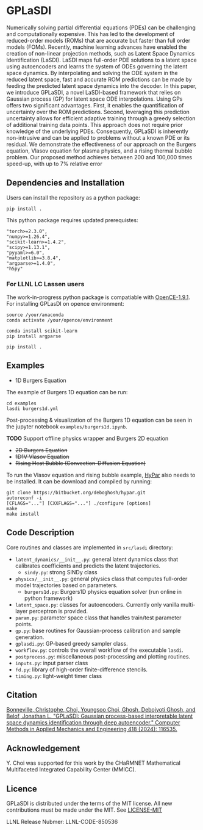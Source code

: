 # GPLaSDI

Numerically solving partial differential equations (PDEs) can be challenging and computationally expensive. This has led to the development of reduced-order models (ROMs) that are accurate but faster than full order models (FOMs). Recently, machine learning advances have enabled the creation of non-linear projection methods, such as Latent Space Dynamics Identification (LaSDI). LaSDI maps full-order PDE solutions to a latent space using autoencoders and learns the system of ODEs governing the latent space dynamics. By interpolating and solving the ODE system in the reduced latent space, fast and accurate ROM predictions can be made by feeding the predicted latent space dynamics into the decoder. In this paper, we introduce GPLaSDI, a novel LaSDI-based framework that relies on Gaussian process (GP) for latent space ODE interpolations. Using GPs offers two significant advantages. First, it enables the quantification of uncertainty over the ROM predictions. Second, leveraging this prediction uncertainty allows for efficient adaptive training through a greedy selection of additional training data points. This approach does not require prior knowledge of the underlying PDEs. Consequently, GPLaSDI is inherently non-intrusive and can be applied to problems without a known PDE or its residual. We demonstrate the effectiveness of our approach on the Burgers equation, Vlasov equation for plasma physics, and a rising thermal bubble problem. Our proposed method achieves between 200 and 100,000 times speed-up, with up to 7% relative error

<!-- ## Dependencies

The code requires:
* **Python 3.7.10**
* **PyTorch 1.7.1** 
* **NumPy 1.19.2** 
* **Scikit-Learn 0.24.1**
* **Scipy 1.4.1**
* **Matplotlib 3.3.4**

To run the Vlasov equation and rising bubble example, [HyPar](http://hypar.github.io/) also needs to be installed. It can be download and compiled by running:
```
git clone https://bitbucket.org/deboghosh/hypar.git
autoreconf -i
[CFLAGS="..."] [CXXFLAGS="..."] ./configure [options]
make
make install
```

## For LLNL LC Lassen users

Please install [OpenCE-1.1.2](https://lc.llnl.gov/confluence/pages/viewpage.action?pageId=678892406) -->

## Dependencies and Installation

Users can install the repository as a python package:
```
pip install .
```
This python package requires updated prerequistes:
```
"torch>=2.3.0",
"numpy>=1.26.4",
"scikit-learn>=1.4.2",
"scipy>=1.13.1",
"pyyaml>=6.0",
"matplotlib>=3.8.4",
"argparse>=1.4.0",
"h5py"
```

### For LLNL LC Lassen users

The work-in-progress python package is compatiable with [OpenCE-1.9.1](https://lc.llnl.gov/confluence/pages/viewpage.action?pageId=785286611).
For installing GPLasDI on opence environment:
```
source /your/anaconda
conda activate /your/opence/environment

conda install scikit-learn
pip install argparse

pip install .
```

## Examples

<!-- Four examples are provided, including -->

* 1D Burgers Equation

The example of Burgers 1D equation can be run:
```
cd examples
lasdi burgers1d.yml
```
Post-processing & visualization of the Burgers 1D equation can be seen in the jupyter notebook `examples/burgers1d.ipynb`.

**TODO** Support offline physics wrapper and Burgers 2D equation

* ~~2D Burgers Equation~~
* ~~1D1V Vlasov Equation~~
* ~~Rising Heat Bubble (Convection-Diffusion Equation)~~

To run the Vlasov equation and rising bubble example, [HyPar](http://hypar.github.io/) also needs to be installed. It can be download and compiled by running:
```
git clone https://bitbucket.org/deboghosh/hypar.git
autoreconf -i
[CFLAGS="..."] [CXXFLAGS="..."] ./configure [options]
make
make install
```

## Code Description

Core routines and classes are implemented in `src/lasdi` directory:

* `latent_dynamics/__init__.py`: general latent dynamics class that calibrates coefficients and predicts the latent trajectories.
  * `sindy.py`: strong SINDy class
* `physics/__init__.py`: general physics class that computes full-order model trajectories based on parameters.
  * `burgers1d.py`: Burgers1D physics equation solver (run online in python framework)
* `latent_space.py`: classes for autoencoders. Currently only vanilla multi-layer perceptron is provided.
* `param.py`: parameter space class that handles train/test parameter points.
* `gp.py`: base routines for Gaussian-process calibration and sample generation.
* `gplasdi.py`: GP-based greedy sampler class.
* `workflow.py`: controls the overall workflow of the executable `lasdi`.
* `postprocess.py`: miscellaneous post-processing and plotting routines.
* `inputs.py`: input parser class
* `fd.py`: library of high-order finite-difference stencils.
* `timing.py`: light-weight timer class

<!-- * Initial training and test data can be generated by running ```generate_data.py``` in each example directory.
* GPLaSDI models can be trained by running the file ```train_model1.py``` in each example directory.
* ```train_model1.py``` defines a **torch** autoencoder class and loads the training data and all the relevant training parameters into a ```model_parameter``` dictionnary. A ```BayesianGLaSDI``` object is created and takes into input the autoencoder and ```model_parameter```. GPLaSDI is trained by running ```BayesianGLaSDI(autoencoder, model_parameters).train()```
* ```train_framework.py``` defines the ```BayesianGLaSDI``` class, which contains the main iteration loop.
* ```utils.py``` contains FOM solvers (for the 1D/2D Burgers equations) and all the relevant functions to compute the SINDy coefficients, compute the SINDy loss, generate the GPs training datasets and train the GPs, generate ODE sample sets for new parameters, integrate the sets of ODEs, and compute the maximum variance accross the parameter space for FOM sampling. All the function in ```utils.py``` are being called in the main iteration loop in the ```BayesianGLaSDI``` class. For the 1D1V Vlasov equation and rising bubble examples, ```utils.py``` doesn't explicitly exist but the functions are instead defined in ```utils/utils_sindy.py```
* ```evaluate_model.py``` and/or ```compute_errors.py``` can be run to plot model predictions and compute relative errors between the ROM and FOM solutions

* For the 1D1V Vlasov equation and rising bubble examples, additional files are being runned within the training loop:
  * ```solver.py``` contains all the python functions to run **HyPar**. **HyPar** is a finite difference PDE solver written in C. ```init.c``` must be compiled before running GPLaSDI for the first time, using ```gcc init.c -o INIT```. ```INIT``` loads input parameter files written by ```solver.py/write_files``` and convert them into **HyPar**-readable format. Then, ```solver.py/run_hypar``` and ```solver.py/post_process_data``` run **HyPar** and convert FOM solutions into numpy arrays.
  * In the rising bubble example, an additional C file, ```PostProcess.c``` needs to be compiled before running GPLaSDI for the first time, using ```gcc PostProcess.c -o PP``` -->
 
## Citation
[Bonneville, Christophe, Choi, Youngsoo Choi, Ghosh, Debojyoti Ghosh, and Belof, Jonathan L. "GPLaSDI: Gaussian process-based interpretable latent space dynamics identification through deep autoencoder." Computer Methods in Applied Mechanics and Engineering 418 (2024): 116535.](https://doi.org/10.1016/j.cma.2023.116535)

## Acknowledgement
Y. Choi was supported for this work by the CHaRMNET Mathematical Multifaceted Integrated Capability Center (MMICC).

## Licence
GPLaSDI is distributed under the terms of the MIT license. All new contributions must be made under the MIT. See
[LICENSE-MIT](https://github.com/LLNL/libROM/blob/master/LICENSE-MIT)

LLNL Release Nubmer: LLNL-CODE-850536
